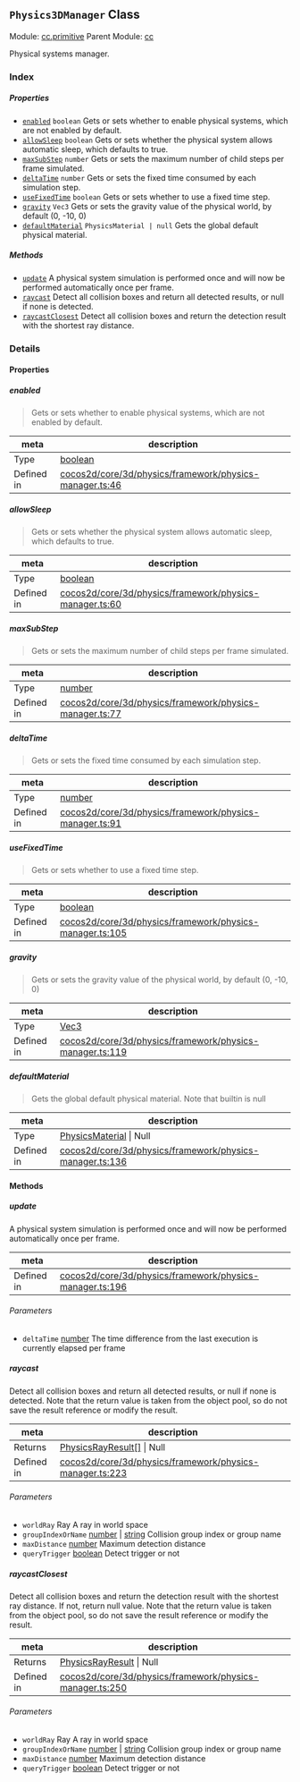 ## `Physics3DManager` Class



Module: [cc.primitive](../modules/cc.primitive.md)
Parent Module: [cc](../modules/cc.md)


Physical systems manager.



### Index

##### Properties

  - [`enabled`](#enabled) `boolean` Gets or sets whether to enable physical systems, which are not enabled by default.
  - [`allowSleep`](#allowsleep) `boolean` Gets or sets whether the physical system allows automatic sleep, which defaults to true.
  - [`maxSubStep`](#maxsubstep) `number` Gets or sets the maximum number of child steps per frame simulated.
  - [`deltaTime`](#deltatime) `number` Gets or sets the fixed time consumed by each simulation step.
  - [`useFixedTime`](#usefixedtime) `boolean` Gets or sets whether to use a fixed time step.
  - [`gravity`](#gravity) `Vec3` Gets or sets the gravity value of the physical world, by default (0, -10, 0)
  - [`defaultMaterial`](#defaultmaterial) `PhysicsMaterial | null` Gets the global default physical material.



##### Methods

  - [`update`](#update) A physical system simulation is performed once and will now be performed automatically once per frame.
  - [`raycast`](#raycast) Detect all collision boxes and return all detected results, or null if none is detected.
  - [`raycastClosest`](#raycastclosest) Detect all collision boxes and return the detection result with the shortest ray distance.



### Details


#### Properties


##### enabled

> Gets or sets whether to enable physical systems, which are not enabled by default.

| meta | description |
|------|-------------|
| Type | <a href="https://developer.mozilla.org/en/JavaScript/Reference/Global_Objects/Boolean" class="crosslink external" target="_blank">boolean</a> |
| Defined in | [cocos2d/core/3d/physics/framework/physics-manager.ts:46](https://github.com/cocos-creator/engine/blob/d0482bb5bc3819110e43cdd03a3459bd80914b74/cocos2d/core/3d/physics/framework/physics-manager.ts#L46) |



##### allowSleep

> Gets or sets whether the physical system allows automatic sleep, which defaults to true.

| meta | description |
|------|-------------|
| Type | <a href="https://developer.mozilla.org/en/JavaScript/Reference/Global_Objects/Boolean" class="crosslink external" target="_blank">boolean</a> |
| Defined in | [cocos2d/core/3d/physics/framework/physics-manager.ts:60](https://github.com/cocos-creator/engine/blob/d0482bb5bc3819110e43cdd03a3459bd80914b74/cocos2d/core/3d/physics/framework/physics-manager.ts#L60) |



##### maxSubStep

> Gets or sets the maximum number of child steps per frame simulated.

| meta | description |
|------|-------------|
| Type | <a href="https://developer.mozilla.org/en/JavaScript/Reference/Global_Objects/Number" class="crosslink external" target="_blank">number</a> |
| Defined in | [cocos2d/core/3d/physics/framework/physics-manager.ts:77](https://github.com/cocos-creator/engine/blob/d0482bb5bc3819110e43cdd03a3459bd80914b74/cocos2d/core/3d/physics/framework/physics-manager.ts#L77) |



##### deltaTime

> Gets or sets the fixed time consumed by each simulation step.

| meta | description |
|------|-------------|
| Type | <a href="https://developer.mozilla.org/en/JavaScript/Reference/Global_Objects/Number" class="crosslink external" target="_blank">number</a> |
| Defined in | [cocos2d/core/3d/physics/framework/physics-manager.ts:91](https://github.com/cocos-creator/engine/blob/d0482bb5bc3819110e43cdd03a3459bd80914b74/cocos2d/core/3d/physics/framework/physics-manager.ts#L91) |



##### useFixedTime

> Gets or sets whether to use a fixed time step.

| meta | description |
|------|-------------|
| Type | <a href="https://developer.mozilla.org/en/JavaScript/Reference/Global_Objects/Boolean" class="crosslink external" target="_blank">boolean</a> |
| Defined in | [cocos2d/core/3d/physics/framework/physics-manager.ts:105](https://github.com/cocos-creator/engine/blob/d0482bb5bc3819110e43cdd03a3459bd80914b74/cocos2d/core/3d/physics/framework/physics-manager.ts#L105) |



##### gravity

> Gets or sets the gravity value of the physical world, by default (0, -10, 0)

| meta | description |
|------|-------------|
| Type | <a href="../classes/Vec3.html" class="crosslink">Vec3</a> |
| Defined in | [cocos2d/core/3d/physics/framework/physics-manager.ts:119](https://github.com/cocos-creator/engine/blob/d0482bb5bc3819110e43cdd03a3459bd80914b74/cocos2d/core/3d/physics/framework/physics-manager.ts#L119) |



##### defaultMaterial

> Gets the global default physical material. Note that builtin is null

| meta | description |
|------|-------------|
| Type | <a href="../classes/PhysicsMaterial.html" class="crosslink">PhysicsMaterial</a> &#124; Null |
| Defined in | [cocos2d/core/3d/physics/framework/physics-manager.ts:136](https://github.com/cocos-creator/engine/blob/d0482bb5bc3819110e43cdd03a3459bd80914b74/cocos2d/core/3d/physics/framework/physics-manager.ts#L136) |






<!-- Method Block -->
#### Methods


##### update

A physical system simulation is performed once and will now be performed automatically once per frame.

| meta | description |
|------|-------------|
| Defined in | [cocos2d/core/3d/physics/framework/physics-manager.ts:196](https://github.com/cocos-creator/engine/blob/d0482bb5bc3819110e43cdd03a3459bd80914b74/cocos2d/core/3d/physics/framework/physics-manager.ts#L196) |

###### Parameters
- `deltaTime` <a href="https://developer.mozilla.org/en/JavaScript/Reference/Global_Objects/Number" class="crosslink external" target="_blank">number</a> The time difference from the last execution is currently elapsed per frame


##### raycast

Detect all collision boxes and return all detected results, or null if none is detected. Note that the return value is taken from the object pool, so do not save the result reference or modify the result.

| meta | description |
|------|-------------|
| Returns | <a href="../classes/PhysicsRayResult.html" class="crosslink">PhysicsRayResult[]</a> &#124; Null 
| Defined in | [cocos2d/core/3d/physics/framework/physics-manager.ts:223](https://github.com/cocos-creator/engine/blob/d0482bb5bc3819110e43cdd03a3459bd80914b74/cocos2d/core/3d/physics/framework/physics-manager.ts#L223) |

###### Parameters
- `worldRay` Ray A ray in world space
- `groupIndexOrName` <a href="https://developer.mozilla.org/en/JavaScript/Reference/Global_Objects/Number" class="crosslink external" target="_blank">number</a> &#124; <a href="https://developer.mozilla.org/en/JavaScript/Reference/Global_Objects/String" class="crosslink external" target="_blank">string</a> Collision group index or group name
- `maxDistance` <a href="https://developer.mozilla.org/en/JavaScript/Reference/Global_Objects/Number" class="crosslink external" target="_blank">number</a> Maximum detection distance
- `queryTrigger` <a href="https://developer.mozilla.org/en/JavaScript/Reference/Global_Objects/Boolean" class="crosslink external" target="_blank">boolean</a> Detect trigger or not


##### raycastClosest

Detect all collision boxes and return the detection result with the shortest ray distance. If not, return null value. Note that the return value is taken from the object pool, so do not save the result reference or modify the result.

| meta | description |
|------|-------------|
| Returns | <a href="../classes/PhysicsRayResult.html" class="crosslink">PhysicsRayResult</a> &#124; Null 
| Defined in | [cocos2d/core/3d/physics/framework/physics-manager.ts:250](https://github.com/cocos-creator/engine/blob/d0482bb5bc3819110e43cdd03a3459bd80914b74/cocos2d/core/3d/physics/framework/physics-manager.ts#L250) |

###### Parameters
- `worldRay` Ray A ray in world space
- `groupIndexOrName` <a href="https://developer.mozilla.org/en/JavaScript/Reference/Global_Objects/Number" class="crosslink external" target="_blank">number</a> &#124; <a href="https://developer.mozilla.org/en/JavaScript/Reference/Global_Objects/String" class="crosslink external" target="_blank">string</a> Collision group index or group name
- `maxDistance` <a href="https://developer.mozilla.org/en/JavaScript/Reference/Global_Objects/Number" class="crosslink external" target="_blank">number</a> Maximum detection distance
- `queryTrigger` <a href="https://developer.mozilla.org/en/JavaScript/Reference/Global_Objects/Boolean" class="crosslink external" target="_blank">boolean</a> Detect trigger or not



